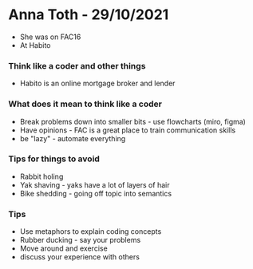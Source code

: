 # Anna Toth - 29/10/2021

- She was on FAC16
- At Habito

### Think like a coder and other things

- Habito is an online mortgage broker and lender

### What does it mean to think like a coder

- Break problems down into smaller bits - use flowcharts (miro, figma)
- Have opinions - FAC is a great place to train communication skills
- be "lazy" - automate everything

### Tips for things to avoid

- Rabbit holing
- Yak shaving - yaks have a lot of layers of hair
- Bike shedding - going off topic into semantics

### Tips

- Use metaphors to explain coding concepts
- Rubber ducking - say your problems
- Move around and exercise
- discuss your experience with others
